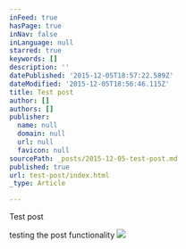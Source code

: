 ```yaml
---
inFeed: true
hasPage: true
inNav: false
inLanguage: null
starred: true
keywords: []
description: ''
datePublished: '2015-12-05T18:57:22.589Z'
dateModified: '2015-12-05T18:56:46.115Z'
title: Test post
author: []
authors: []
publisher:
  name: null
  domain: null
  url: null
  favicon: null
sourcePath: _posts/2015-12-05-test-post.md
published: true
url: test-post/index.html
_type: Article

---
```

Test post

testing the post functionality
![](https://the-grid-user-content.s3-us-west-2.amazonaws.com/a9f2bd1a-a950-49c1-9b12-19b22303cc3b.jpg)